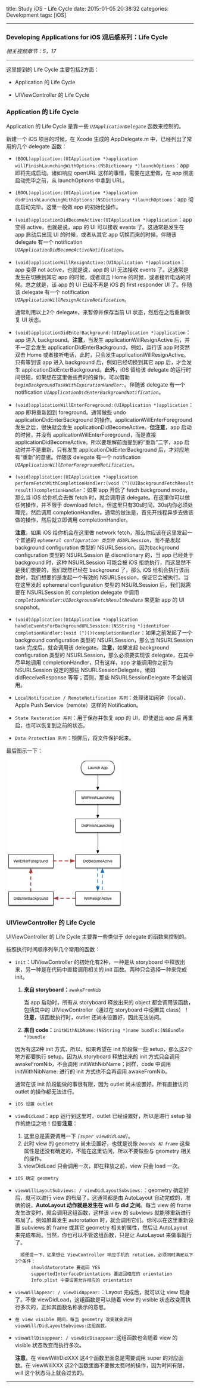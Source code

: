 title: Study iOS - Life Cycle
date: 2015-01-05 20:38:32
categories: Development
tags: [iOS]

---

### Developing Applications for iOS 观后感系列：Life Cycle

*相关视频章节：5，17*

<!--more-->

---

这里提到的 Life Cycle 主要包括2方面：

* Application 的 Life Cycle

* UIViewController 的 Life Cycle


### Application 的 Life Cycle

Application 的 Life Cycle 是靠一些 *`UIApplicationDelegate`* 函数来控制的。

新建一个 iOS 项目的时候，在 Xcode 生成的 AppDelegate.m 中，已经列出了常用的几个 delegate 函数：

* `(BOOL)application:(UIApplication *)application willFinishLaunchingWithOptions:(NSDictionary *)launchOptions`：app 即将完成启动。诸如响应 openURL 这样的事情，需要在这里做，在 app 彻底启动完毕之前，从 launchOptions 中拿到 URL。

* `(BOOL)application:(UIApplication *)application didFinishLaunchingWithOptions:(NSDictionary *)launchOptions`：app 彻底启动完毕。这里一般做 app 的初始化操作。

* `(void)applicationDidBecomeActive:(UIApplication *)application`：app 变得 active，也就是说，app 的 UI 可以接收 events 了。这通常是发生在 app 启动后出现 UI 的时候，或者从其它 app 切换而来的时候。伴随该 delegate 有一个 notification *`UIApplicationDidBecomeActiveNotification`*。

* `(void)applicationWillResignActive:(UIApplication *)application`：app 变得 not active，也就是说，app 的 UI 无法接收 events 了。这通常是发生在切换到其它 app 的时候，或者双击 Home 的时候，或者接听电话的时候。总之就是，该 app 的 UI 已经不再是 iOS 的 first responder UI 了。伴随该 delegate 有一个 notification *`UIApplicationWillResignActiveNotification`*。

	通常利用以上2个 delegate，来暂停并保存当前 UI 状态，然后在之后重新恢复 UI 状态。

* `(void)applicationDidEnterBackground:(UIApplication *)application`：app 进入 background。**注意**，当发生 applicationWillResignActive 后，并不一定会发生 applicationDidEnterBackground，例如，运行该 app 时突然双击 Home 或者接听电话，此时，只会发生applicationWillResignActive。只有等到该 app 进入 background 后，例如已经切换到其它 app 后，才会发生 applicationDidEnterBackground。**此外**，iOS 留给该 delegate 的运行时间很短，如果想在这里做些费时的操作，可以借助 *`beginBackgroundTaskWithExpirationHandler:`*。伴随该 delegate 有一个 notification *`UIApplicationDidEnterBackgroundNotification`*。

* `(void)applicationWillEnterForeground:(UIApplication *)application`：app 即将重新回到 foreground。通常做些 undo applicationDidEnterBackground 的操作。applicationWillEnterForeground 发生之后，很快就会发生 applicationDidBecomeActive。**但注意**，app 启动的时候，并没有 applicationWillEnterForeground，而是直接 applicationDidBecomeActive。所以要理解前面提到的“重新”二字，app 启动时并不是重新，只有发生 applicationDidEnterBackground 后，才对应地有“重新”的意思。伴随该 delegate 有一个 notification *`UIApplicationWillEnterForegroundNotification`*。

* `(void)application:(UIApplication *)application performFetchWithCompletionHandler:(void (^)(UIBackgroundFetchResult result))completionHandler`：如果 app 开启了 fetch background mode，那么当 iOS 给你机会去做 fetch 时，就会调用该 delegate。在这里你可以做任何操作，并不限于 download fetch。但这里只有30s时间，30s内你必须处理完，然后调用 completionHandler。通常的做法是，首先开线程异步去做该做的操作，然后就立即调用 completionHandler。

	**注意**，如果 iOS 给你机会在这里做 network fetch，那么你应该在这里发起一个普通的 *`ephemeral configuration 类型的 NSURLSession`*，而不是发起 background configuration 类型的 NSURLSession。因为background configuration 类型的 NSURLSession 是 discretionary 的，当 app 已经处于 background 时，这种 NSURLSession 可能会被 iOS 拒绝执行，而这显然不是我们想要的，我们既然已经在 background 了，那么 iOS 给机会执行该函数时，我们想要的是发起一个有效的 NSURLSession，保证它会被执行。当在这里发起 ephemeral configuration 类型的 NSURLSession 后，我们就需要在 NSURLSession 的 completion delegate 中调用 *`completionHandler:UIBackgroundFetchResultNewData`* 来更新 app 的 UI snapshot。

* `(void)application:(UIApplication *)application handleEventsForBackgroundURLSession:(NSString *)identifier completionHandler:(void (^)())completionHandler`：如果之前发起了一个 background configuration 类型的 NSURLSession，那么当 NSURLSession task 完成后，就会调用该 delegate。**注意**，如果发起 background configuration 类型的 NSURLSession，那么必须要实现该 delegate，在其中尽早地调用 completionHandler，只有这样，app 才能调用你之前为 NSURLSession 设定的那些 NSURLSessionDelegate，诸如 didReceiveResponse 等等；否则，那些 NSURLSessionDelegate 不会被调用。

* `LocalNotification / RemoteNotification 系列`：处理诸如闹钟（local）、Apple Push Service（remote）这样的 Notification。

* `State Restoration 系列`：用于保存并恢复 app 的 UI，即使退出 app 后 再重启，也可以恢复到之前的状态。

* `Data Protection 系列`：锁屏后，将文件保护起来。

最后图示一下：

![ApplicationLifeCycle](/img/Study_iOS_Life_Cycle/17.0.ApplicationLifeCycle.png)


### UIViewController 的 Life Cycle

UIViewController 的 Life Cycle 主要靠一些类似于 delegate 的函数来控制的。

按照执行时间顺序列举几个常用的函数：

* `init`：UIViewController 的初始化有2种，一种是从 storyboard 中释放出来，另一种是在代码中直接调用相关的 init 函数。两种只会选择一种来完成 init。

	1. **来自 storyboard：**`awakeFromNib`
	
		当 app 启动时，所有从 storyboard 释放出来的 object 都会调用该函数，包括其中的 UIViewController（通过在 storyboard 中设置其 class）！**注意**，该函数执行时，outlet 还尚未设置好，因此无法访问。
	
	2. **来自 code：**`initWithNibName:(NSString *)name bundle:(NSBundle *)bundle`
	
	因为有这2种 init 方式，所以，如果希望在 init 阶段做一些 setup，那么这2个地方都要执行 setup。因为从 storyboard 释放出来的 init 方式只会调用 awakeFromNib，不会调用 initWithNibName；同样，code 中调用 initWithNibName: 进行的 init 方式也不会再调用 awakeFromNib。
	
	通常在该 init 阶段能做的事很有限，因为 outlet 尚未设置好。所有直接访问 outlet 的操作都无法进行。
	
* `iOS 设置 outlet`

* `viewDidLoad`：app 运行到这里时，outlet 已经设置好，所以是进行 setup 操作的绝佳之地！但要**注意**：

	1. 这里总是需要调用一下 *`[super viewDidLoad]`*。
	2. 此时 view 的 geometry 尚未设置好，也就是说像 *`bounds 和 frame`* 这些属性是还没有确定的，不能在这里访问，所以不要做些与 geometry 相关的操作。
	3. viewDidLoad 只会调用一次，即在释放之前，view 只会 load 一次。
	
* `iOS 确定 geometry`

* `viewWillLayoutSubviews: / viewDidLayoutSubviews:`：geometry 确定好后，就可以进行 view 的布局了。这通常都是由 AutoLayout 自动完成的，准确的说，**AutoLayout 动作就是发生在 will 与 did 之间**。每当 view 的 frame 发生改变时，就会调用这组函数，这样该 view 的 subviews 就能够重新进行布局了。例如屏幕发生 autorotation 时，就会调用它们。你可以在这里重新设置 subviews 的 frame 或其它 geometry 相关的属性，然后让 AutoLayout 来完成布局。当然，你也可以不管这组函数，只是让 AutoLayout 来做事就行了。

		顺便提一下，如果想让 ViewController 响应手机的 rotation，必须同时满足以下3个条件：
			shouldAutorotate 要返回 YES
			supportedInterfaceOrientations 要返回相应的 orientation
			Info.plist 中要设置允许相应的 orientation
		
* `viewWillAppear: / viewDidAppear:`：Layout 完成后，就可以让 view 现身了。不像 viewDidLoad，这组函数是可以随着 view 的 visible 状态改变而执行多次的，正如其函数名称表示的意思。

* `在 view visible 期间，每当 geometry 改变就会调用viewWill/DidLayoutSubviews:这组函数。`

* `viewWillDisappear: / viewDidDisappear:`这组函数也会随着 view 的 visible 状态改变而执行多次。

	**注意**，在 viewWill/DidXXX 这4个函数里面总是需要调用 super 的对应函数。在 viewWillXXX 这2个函数里面不要做太费时的操作，因为时间有限，will 这个状态马上就会过去的。

-----
